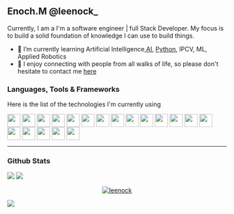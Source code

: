
## Enoch.M  @leenock_

Currently, I am a  I'm a software engineer | full Stack Developer. My focus is to build a solid foundation of knowledge I can use to build things.

- 🏫 I’m currently learning Artificial Intelligence,[AI](https://www.dmu.ac.uk/home.aspx), [Python](https://www.python.org/), IPCV,
ML, Applied Robotics
- 💬 I enjoy connecting with people from all walks of life, so please don't hesitate to contact me [here](https://www.linkedin.com/in/enoch-m-356368b8/)


### Languages, Tools & Frameworks 
 Here is the list of the technologies I'm currently using

<div align="left">
<img align="center" width="30px"src="https://cdn.jsdelivr.net/gh/devicons/devicon/icons/matlab/matlab-original.svg"> 
<img align="center" width="30px"src="https://cdn.jsdelivr.net/gh/devicons/devicon/icons/python/python-original.svg"> 
<img align="center" width="30px" src="https://cdn.jsdelivr.net/gh/devicons/devicon/icons/laravel/laravel-plain.svg" />
<img align="center" width="30px" src="https://cdn.jsdelivr.net/gh/devicons/devicon/icons/vim/vim-original.svg">
<img align="center" width="30px" src="https://cdn.jsdelivr.net/gh/devicons/devicon/icons/html5/html5-original.svg">
<img align="center" width="30px" src="https://cdn.jsdelivr.net/gh/devicons/devicon/icons/css3/css3-original-wordmark.svg">
<img align="center" width="30px" src="https://cdn.jsdelivr.net/gh/devicons/devicon/icons/mysql/mysql-original-wordmark.svg">
<img align="center" width="30px" src="https://cdn.jsdelivr.net/gh/devicons/devicon/icons/postgresql/postgresql-original-wordmark.svg">
<img align="center" width="30px" src="https://cdn.jsdelivr.net/gh/devicons/devicon/icons/javascript/javascript-plain.svg">
<img align="center" width="30px" src="https://cdn.jsdelivr.net/gh/devicons/devicon/icons/linux/linux-original.svg">
<img align="center" width="30px" src="https://cdn.jsdelivr.net/gh/devicons/devicon/icons/visualstudio/visualstudio-plain.svg">
<img align="center" width="30px" src="https://cdn.jsdelivr.net/gh/devicons/devicon/icons/angularjs/angularjs-plain.svg">
<img align="center" width="30px" src="https://cdn.jsdelivr.net/gh/devicons/devicon/icons/android/android-original.svg">
<img align="center" width="30px" src="https://cdn.jsdelivr.net/gh/devicons/devicon/icons/kotlin/kotlin-original.svg">              
<img align="center" width="30px" src="https://cdn.jsdelivr.net/gh/devicons/devicon/icons/cakephp/cakephp-original.svg">
<img align="center" width="30px" src="https://cdn.jsdelivr.net/gh/devicons/devicon/icons/canva/canva-original.svg"> 
<img align="center" width="30px" src="https://cdn.jsdelivr.net/gh/devicons/devicon/icons/bootstrap/bootstrap-original-wordmark.svg">
<img align="center" width="30px" src="https://cdn.jsdelivr.net/gh/devicons/devicon/icons/chrome/chrome-original.svg">
<img align="center" width="30px" src="https://cdn.jsdelivr.net/gh/devicons/devicon/icons/figma/figma-original.svg">
</div>

***

### Github Stats

[![](https://github-readme-stats.vercel.app/api?username=leenock&theme=nightowl&show_icons=true)](https://github.com/leenock)
[![](https://github-readme-stats.vercel.app/api/top-langs/?username=leenock&theme=great-gatsby&layout=compact)](https://github.com/leenock/github-readme-stats) 

<p align="left">
  <a href="https://github.com/leenock">
<p align="left">
   <p align="center"> <a href="https://github.com/leenock/github-profile-trophy">
   <img src="https://github-profile-trophy.vercel.app/?username=leenock" alt="leenock" /></a> </p>
  </a>
</p>

![](https://komarev.com/ghpvc/?username=leenock&label=PROFILE+VIEWS)
